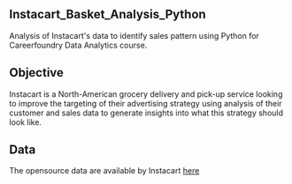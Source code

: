 ## Instacart_Basket_Analysis_Python
Analysis of Instacart's data to identify sales pattern using Python for Careerfoundry Data Analytics course.

## Objective
Instacart is a North-American grocery delivery and pick-up service looking to improve the targeting of their advertising strategy using analysis of their customer and sales data to generate insights into what this strategy should look like.

## Data
The opensource data are available by Instacart [here](https://www.instacart.com/datasets/grocery-shopping-2017)
